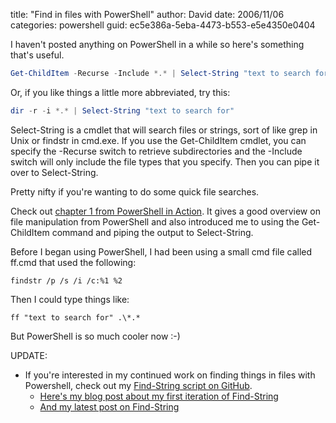 title: "Find in files with PowerShell"
author: David
date: 2006/11/06
categories: powershell
guid: ec5e386a-5eba-4473-b553-e5e4350e0404

I haven't posted anything on PowerShell in a while so here's something that's
useful. 

```powershell
Get-ChildItem -Recurse -Include *.* | Select-String "text to search for"
```

Or, if you like things a little more abbreviated, try this: 

```powershell
dir -r -i *.* | Select-String "text to search for"
```

Select-String is a cmdlet that will search files or strings, sort of like grep
in Unix or findstr in cmd.exe. If you use the Get-ChildItem cmdlet, you can
specify the -Recurse switch to retrieve subdirectories and the -Include switch
will only include the file types that you specify. Then you can pipe it over to
Select-String. 

Pretty nifty if you're wanting to do some quick file searches. 

Check out [chapter 1 from PowerShell in
Action](http://www.manning.com/payette/payette_ch1.pdf). It gives a good
overview on file manipulation from PowerShell and also introduced me to using
the Get-ChildItem command and piping the output to Select-String. 

Before I began using PowerShell, I had been using a small cmd file called
ff.cmd that used the following: 

```dos
findstr /p /s /i /c:%1 %2
```

Then I could type things like: 

```dos
ff "text to search for" .\*.*
```

But PowerShell is so much cooler now :-)

UPDATE:

* If you're interested in my continued work on finding things in files with
  Powershell, check out my [Find-String script on
  GitHub](https://github.com/drmohundro/Find-String).
  * [Here's my blog post about my first iteration of
    Find-String](http://mohundro.com/blog/2009/05/12/finding-stuff-quickly-or-searching-through-code-effectively/)
  * [And my latest post on Find-String](http://mohundro.com/blog/2009/06/12/find-stringps1---ack-for-powershell/)
